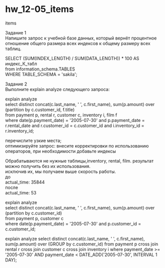 # hw_12-05_items  
items  

Задание 1  
Напишите запрос к учебной базе данных, который вернёт процентное отношение общего размера всех индексов к общему размеру всех таблиц.  
  
SELECT (SUM(INDEX_LENGTH) / SUM(DATA_LENGTH)) * 100 AS индекс_К_табл  
from information_schema.TABLES  
WHERE TABLE_SCHEMA = 'sakila';  

  Задание 2  
Выполните explain analyze следующего запроса:  
  
explain analyze  
select distinct concat(c.last_name, ' ', c.first_name), sum(p.amount) over (partition by c.customer_id, f.title)  
from payment p, rental r, customer c, inventory i, film f  
where date(p.payment_date) = '2005-07-30' and p.payment_date = r.rental_date and r.customer_id = c.customer_id and i.inventory_id = r.inventory_id;  
  
  перечислите узкие места;   
  оптимизируйте запрос: внесите корректировки по использованию операторов, при необходимости добавьте индексы  

  Обрабатываются не нужные таблицы,inventory, rental, film. результат можно получить без их использования.  
  исключив их, мы получаем выше скорость работы.  
  до  
  actual_time: 35844  
  после  
  actual_time: 53  
  
explain analyze  
select distinct concat(c.last_name, ' ', c.first_name), sum(p.amount) over (partition by c.customer_id)  
from payment p, customer c   
where date(p.payment_date) = '2005-07-30' and p.customer_id = c.customer_id;  

explain analyze
select distinct concat(c.last_name, ' ', c.first_name), sum(p.amount) over (GROUP by c.customer_id)
from payment p cross join rental r cross join customer c cross join inventory i
where payment_date >= '2005-07-30' AND payment_date < DATE_ADD('2005-07-30', INTERVAL 1 DAY);
